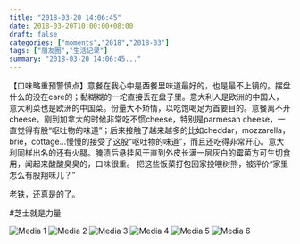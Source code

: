 ```yaml
---
title: "2018-03-20 14:06:45"
date: 2018-03-20T10:00:00+08:00
draft: false
categories: ["moments","2018","2018-03"]
tags: ["朋友圈","生活记录"]
summary: "2018-03-20 14:06:45..."
---
```


【口味略重预警慎点】意餐在我心中是西餐里味道最好的，也是最不上镜的。摆盘什么的没在care的；黏糊糊的一坨直接丢在盘子里。意大利人是欧洲的中国人，意大利菜也是欧洲的中国菜。份量大不矫情，以吃饱喝足为首要目的。意餐离不开cheese。刚到加拿大的时候非常吃不惯cheese，特别是parmesan cheese，一直觉得有股“呕吐物的味道”；后来接触了越来越多的比如cheddar，mozzarella，brie，cottage…慢慢的接受了这股“呕吐物的味道”，而且还吃得非常开心。意大利同样出名的还有火腿。腌渍后悬挂风干直到外皮长满一层灰白的霉菌方可生切食用，闻起来酸酸臭臭的，口味很重。
把这些饭菜打包回家投喂树熊，被评价“家里怎么有股翔味儿？”

老铁，还真是的了。

#芝士就是力量

![Media 1](/Moments/photos/2018-03-20/201803201406450.jpg)
![Media 2](/Moments/photos/2018-03-20/201803201406451.jpg)
![Media 3](/Moments/photos/2018-03-20/201803201406452.jpg)
![Media 4](/Moments/photos/2018-03-20/201803201406453.jpg)
![Media 5](/Moments/photos/2018-03-20/201803201406454.jpg)
![Media 6](/Moments/photos/2018-03-20/201803201406455.jpg)

